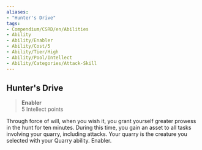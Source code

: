 ```yaml
---
aliases:
- "Hunter's Drive"
tags:
- Compendium/CSRD/en/Abilities
- Ability
- Ability/Enabler
- Ability/Cost/5
- Ability/Tier/High
- Ability/Pool/Intellect
- Ability/Categories/Attack-Skill
---
```


  
## Hunter's Drive  
>**Enabler**  
>5 Intellect points
  
Through force of will, when you wish it, you grant yourself greater prowess in the hunt for ten minutes. During this time, you gain an asset to all tasks involving your quarry, including attacks. Your quarry is the creature you selected with your Quarry ability. Enabler.